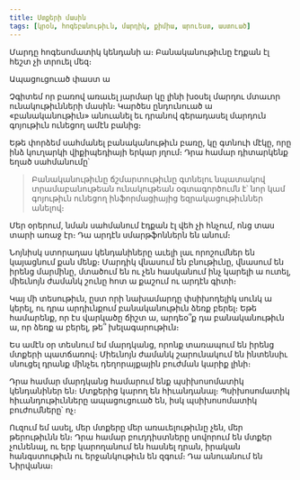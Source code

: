 ```yaml
---
title: Մտքերի մասին
tags: [կրօն, հոգեբանութիւն, մարդիկ, քիմիա, արուեստ, աստուած]
---
```


Մարդը հոգեսոմատիկ կենդանի ա։ Բանականութիւնը էդքան էլ հեշտ չի տրուել մեզ։

Ապացուցուած փաստ ա

Չգիտեմ որ բառով առաւել յարմար կը լինի խօսել մարդու մտաւոր ունակութիւնների մասին։ Կարծես ընդունուած ա «բանականութիւն» անուանել եւ դրանով գերադասել մարդուն գոյութիւն ունեցող ամէն բանից։

Եթե փորձեմ սահմանել բանականութիւն բառը, կը գտնուի մէկը, որը ինձ կուղարկի վիքիպեդիայի երկար յղում։ Դրա համար դիտարկենք եղած սահմանումը՝

> Բանականութիւնը ճշմարտութիւնը գտնելու նպատակով տրամաբանութեան ունակութեան օգտագործումն է՝ նոր կամ գոյութիւն ունեցող ինֆորմացիայից եզրակացութիւններ անելով։

Մեր օրերում, նման սահմանում էդքան էլ վեհ չի հնչում, ոնց տաս տարի առաջ էր։ Դա արդէն սմարթֆոններն են անում։

Նոյնիսկ ստորադաս կենդանիները աւելի լաւ որոշումներ են կայացնում քան մենք։ Մարդիկ վնասում են բնութիւնը, վնասում են իրենց մարմինը, մտածում են ու չեն հասկանում ինչ կարելի ա ուտել, միեւնոյն ժամանկ շունը հոտ ա քաշում ու արդէն գիտի։

Կայ մի տեսութիւն, ըստ որի նախամարդը փսիխոդելիկ սունկ ա կերել, ու դրա արդիւնքում բանականութիւն ձեռք բերել։ Եթե համարենք, որ էս վարկածը ճիշտ ա, արդեօ՞ք դա բանականութիւն ա, որ ձեռք ա բերել, թե՞ խելագարութիւն։

Ես ամէն օր տեսնում եմ մարդկանց, որոնք տառապում են իրենց մտքերի պատճառով։ Միեւնոյն ժամանկ շարունակում են ինտենսիւ սնուցել դրանք մինչեւ դեղորայքային բուժման կարիք լինի։

Դրա համար մարդկանց համարում ենք պսիխոսոմատիկ կենդանիներ են։ Մտքերից կարող են հիւանդանալ։ Պսիխոսոմատիկ հիւանդութիւնները ապացուցուած են, իսկ պսիխոսոմատիկ բուժումները՝ ոչ։

Ուզում եմ ասել, մեր մտքերը մեր առաւելութիւնը չեն, մեր թերութիւնն են։ Դրա համար բուդդիստները սովորում են մտքեր չունենալ, ու երբ կարողանում են հասնել դրան, իրական հանգստութիւն ու երջանկութիւն են զգում։ Դա անուանում են Նիրվանա։
